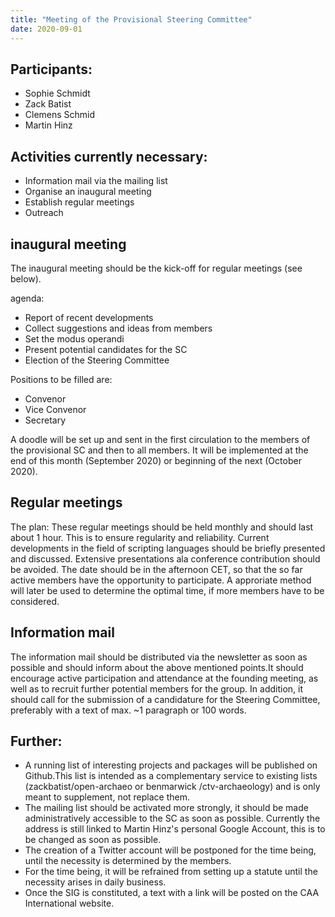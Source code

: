 ```yaml
---
title: "Meeting of the Provisional Steering Committee"
date: 2020-09-01
---
```


## Participants:
- Sophie Schmidt
- Zack Batist
- Clemens Schmid
- Martin Hinz

## Activities currently necessary:
- Information mail via the mailing list
- Organise an inaugural meeting
- Establish regular meetings
- Outreach

## inaugural meeting

The inaugural meeting should be the kick-off for regular meetings (see below).

agenda:
- Report of recent developments
- Collect suggestions and ideas from members
- Set the modus operandi
- Present potential candidates for the SC
- Election of the Steering Committee


Positions to be filled are:
- Convenor
- Vice Convenor
- Secretary

A doodle will be set up and sent in the first circulation to the members of the provisional SC and then to all members. It will be implemented at the end of this month (September 2020) or beginning of the next (October 2020).

## Regular meetings
The plan: These regular meetings should be held monthly and should last about 1 hour. This is to ensure regularity and reliability. Current developments in the field of scripting languages should be briefly presented and discussed. Extensive presentations ala conference contribution should be avoided.
The date should be in the afternoon CET, so that the so far active members have the opportunity to participate. A approriate method will later be used to determine the optimal time, if more members have to be considered.

## Information mail

The information mail should be distributed via the newsletter as soon as possible and should inform about the above mentioned points.It should encourage active participation and attendance at the founding meeting, as well as to recruit further potential members for the group. In addition, it should call for the submission of a candidature for the Steering Committee, preferably with a text of max. ~1 paragraph or 100 words.


## Further:
- A running list of interesting projects and packages will be published on Github.This list is intended as a complementary service to existing lists (zackbatist/open-archaeo or benmarwick
/ctv-archaeology) and is only meant to supplement, not replace them.
- The mailing list should be activated more strongly, it should be made administratively accessible to the SC as soon as possible. Currently the address is still linked to Martin Hinz's personal Google Account, this is to be changed as soon as possible.
- The creation of a Twitter account will be postponed for the time being, until the necessity is determined by the members.
- For the time being, it will be refrained from setting up a statute until the necessity arises in daily business.
- Once the SIG is constituted, a text with a link will be posted on the CAA International website.
